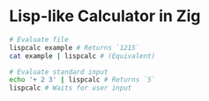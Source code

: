 # Lisp-like Calculator in Zig

```sh
# Evaluate file
lispcalc example # Returns `1215`
cat example | lispcalc # (Equivalent)

# Evaluate standard input
echo '+ 2 3' | lispcalc # Returns `5`
lispcalc # Waits for user input
```

